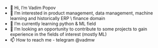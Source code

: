 - 👋 Hi, I’m Vadim Popov
- 👀 I’m interested in product management, data management, machine learning and historically ERP \ finance domain
- 🌱 I’m currently learning python & ML field
- 💞️ I’m looking an opportunity to contribute to some projects to gain experience in the fields of interest (mostly ML)
- 📫 How to reach me  - telegram @vadmw

<!---
vad-popov/vad-popov is a ✨ special ✨ repository because its `README.md` (this file) appears on your GitHub profile.
You can click the Preview link to take a look at your changes.
--->
